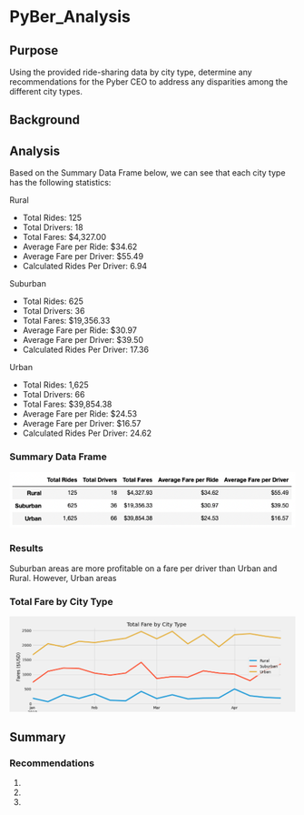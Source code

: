 # PyBer_Analysis
## Purpose
Using the provided ride-sharing data by city type, determine any recommendations for the Pyber CEO to address any disparities among the different city types.

## Background



## Analysis
Based on the Summary Data Frame below, we can see that each city type has the following statistics:

Rural
* Total Rides: 125
* Total Drivers: 18
* Total Fares: $4,327.00
* Average Fare per Ride: $34.62
* Average Fare per Driver: $55.49
* Calculated Rides Per Driver: 6.94

Suburban
* Total Rides: 625
* Total Drivers: 36
* Total Fares: $19,356.33
* Average Fare per Ride: $30.97
* Average Fare per Driver: $39.50
* Calculated Rides Per Driver: 17.36

Urban
* Total Rides: 1,625
* Total Drivers: 66
* Total Fares: $39,854.38
* Average Fare per Ride: $24.53
* Average Fare per Driver: $16.57
* Calculated Rides Per Driver: 24.62

### Summary Data Frame
![PyBer Summary](Analysis/PyBer_summary.png)

### Results
Suburban areas are more profitable on a fare per driver than Urban and Rural. However, Urban areas 


### Total Fare by City Type
![PyBer Fare Summary](Analysis/PyBer_fare_summary.png)

## Summary


### Recommendations

1.
2.
3.
